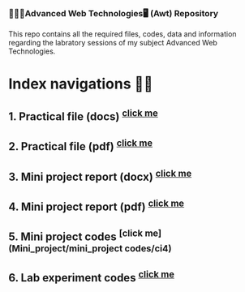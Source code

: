 ### 🧑🏻‍💻Advanced Web Technologies🖥️ (Awt) Repository
This repo contains all the required files, codes, data and information regarding the labratory sessions of my subject Advanced Web Technologies.
# Index navigations 🔗🙂
## 1. Practical file (docs) <sup>[click me](Practical%20files/AWT_practical_file.docx)<sup>
## 2. Practical file (pdf) <sup>[click me](Practical%20files/AWT_practical_file.pdf)<sup>
## 3. Mini project report (docx) <sup>[click me](Mini_project/mini_project_report/AWT_mini_project.docx)<sup>
## 4. Mini project report (pdf) <sup>[click me](Mini_project/mini_project_report/AWT_mini_project.pdf)<sup>
## 5. Mini project codes <sup>[click me](Mini_project/mini_project codes/ci4)<sup>
## 6. Lab experiment codes <sup>[click me](Lab%20Experiment%20codes)<sup>

